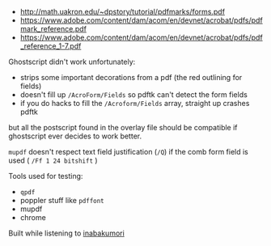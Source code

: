 - <http://math.uakron.edu/~dpstory/tutorial/pdfmarks/forms.pdf>
- <https://www.adobe.com/content/dam/acom/en/devnet/acrobat/pdfs/pdfmark_reference.pdf>
- <https://www.adobe.com/content/dam/acom/en/devnet/acrobat/pdfs/pdf_reference_1-7.pdf>

Ghostscript didn't work unfortunately:
- strips some important decorations from a pdf (the red outlining for fields)
- doesn't fill up `/AcroForm/Fields` so pdftk can't detect the form fields
- if you do hacks to fill the `/Acroform/Fields` array, straight up crashes pdftk

but all the postscript found in the overlay file should be compatible if
ghostscript ever decides to work better.

`mupdf` doesn't respect text field justification (`/Q`) if the comb form field
is used ( `/Ff 1 24 bitshift` )

Tools used for testing:
- `qpdf`
- poppler stuff like `pdffont`
- mupdf
- chrome

Built while listening to [inabakumori](https://www.youtube.com/channel/UCNElM45JypxqAR73RoUQ10g)
